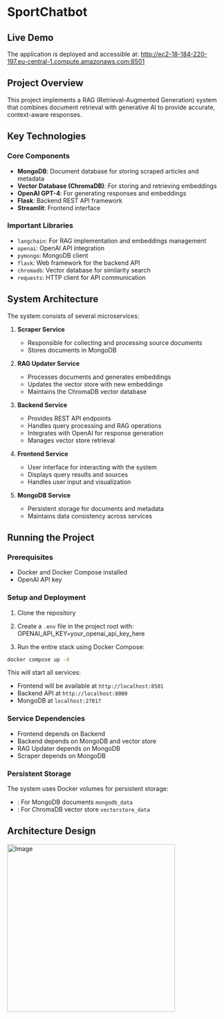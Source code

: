 # SportChatbot

## Live Demo

The application is deployed and accessible at:
http://ec2-18-184-220-197.eu-central-1.compute.amazonaws.com:8501

## Project Overview

This project implements a RAG (Retrieval-Augmented Generation) system that combines document retrieval with generative
AI to provide accurate, context-aware responses. 

## Key Technologies

### Core Components

- **MongoDB**: Document database for storing scraped articles and metadata
- **Vector Database (ChromaDB)**: For storing and retrieving embeddings
- **OpenAI GPT-4**: For generating responses and embeddings
- **Flask**: Backend REST API framework
- **Streamlit**: Frontend interface

### Important Libraries

- `langchain`: For RAG implementation and embeddings management
- `openai`: OpenAI API integration
- `pymongo`: MongoDB client
- `flask`: Web framework for the backend API
- `chromadb`: Vector database for similarity search
- `requests`: HTTP client for API communication

## System Architecture

The system consists of several microservices:

1. **Scraper Service**
    - Responsible for collecting and processing source documents
    - Stores documents in MongoDB

2. **RAG Updater Service**
    - Processes documents and generates embeddings
    - Updates the vector store with new embeddings
    - Maintains the ChromaDB vector database

3. **Backend Service**
    - Provides REST API endpoints
    - Handles query processing and RAG operations
    - Integrates with OpenAI for response generation
    - Manages vector store retrieval

4. **Frontend Service**
    - User interface for interacting with the system
    - Displays query results and sources
    - Handles user input and visualization

5. **MongoDB Service**
    - Persistent storage for documents and metadata
    - Maintains data consistency across services

## Running the Project

### Prerequisites

- Docker and Docker Compose installed
- OpenAI API key

### Setup and Deployment

1. Clone the repository

2. Create a `.env` file in the project root with: OPENAI_API_KEY=your_openai_api_key_here
3. Run the entire stack using Docker Compose:

```bash
docker compose up -d
```

This will start all services:

- Frontend will be available at `http://localhost:8501`
- Backend API at `http://localhost:8000`
- MongoDB at `localhost:27017`

### Service Dependencies

- Frontend depends on Backend
- Backend depends on MongoDB and vector store
- RAG Updater depends on MongoDB
- Scraper depends on MongoDB

### Persistent Storage

The system uses Docker volumes for persistent storage:

- : For MongoDB documents `mongodb_data`
- : For ChromaDB vector store `vectorstore_data`

## Architecture Design
<img width="388" alt="Image" src="https://github.com/user-attachments/assets/ef834bf1-2a88-4b30-838c-ffce10409ab2" />
